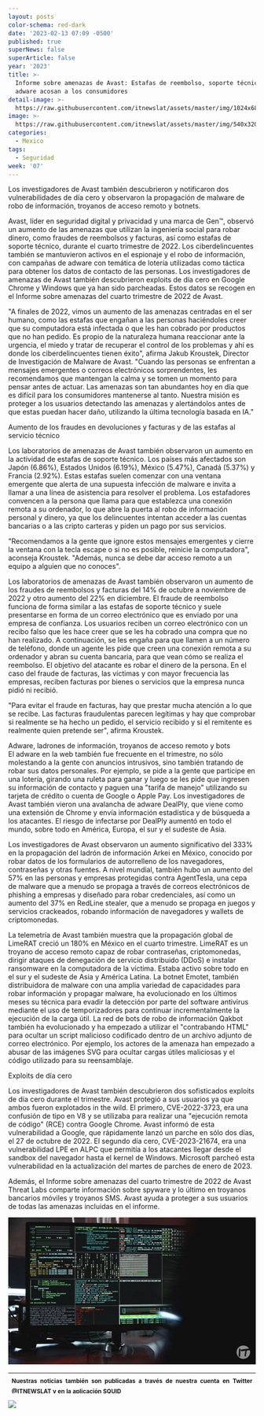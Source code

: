 ```yaml
---
layout: posts
color-schema: red-dark
date: '2023-02-13 07:09 -0500'
published: true
superNews: false
superArticle: false
year: '2023'
title: >-
  Informe sobre amenazas de Avast: Estafas de reembolso, soporte técnico y
  adware acosan a los consumidores
detail-image: >-
  https://raw.githubusercontent.com/itnewslat/assets/master/img/1024x680/ciberamenaza-g.jpg
image: >-
  https://raw.githubusercontent.com/itnewslat/assets/master/img/540x320/ciberamenaza-p.jpg
categories:
  - Mexico
tags:
  - Seguridad
week: '07'
---
```

Los investigadores de Avast también descubrieron y notificaron dos vulnerabilidades de día cero y observaron la propagación de malware de robo de información, troyanos de acceso remoto y botnets.

Avast, líder en seguridad digital y privacidad y una marca de Gen™, observó un aumento de las amenazas que utilizan la ingeniería social para robar dinero, como fraudes de reembolsos y facturas, así como estafas de soporte técnico, durante el cuarto trimestre de 2022. Los ciberdelincuentes también se mantuvieron activos en el espionaje y el robo de información, con campañas de adware con temática de lotería utilizadas como táctica para obtener los datos de contacto de las personas. Los investigadores de amenazas de Avast también descubrieron exploits de día cero en Google Chrome y Windows que ya han sido parcheadas. Estos datos se recogen en el Informe sobre amenazas del cuarto trimestre de 2022 de Avast.

"A finales de 2022, vimos un aumento de las amenazas centradas en el ser humano, como las estafas que engañan a las personas haciéndoles creer que su computadora está infectada o que les han cobrado por productos que no han pedido. Es propio de la naturaleza humana reaccionar ante la urgencia, el miedo y tratar de recuperar el control de los problemas y ahí es donde los ciberdelincuentes tienen éxito", afirma Jakub Kroustek, Director de Investigación de Malware de Avast. "Cuando las personas se enfrentan a mensajes emergentes o correos electrónicos sorprendentes, les recomendamos que mantengan la calma y se tomen un momento para pensar antes de actuar. Las amenazas son tan abundantes hoy en día que es difícil para los consumidores mantenerse al tanto. Nuestra misión es proteger a los usuarios detectando las amenazas y alertándolos antes de que estas puedan hacer daño, utilizando la última tecnología basada en IA."

Aumento de los fraudes en devoluciones y facturas y de las estafas al servicio técnico

Los laboratorios de amenazas de Avast también observaron un aumento en la actividad de estafas de soporte técnico. Los países más afectados son Japón (6.86%), Estados Unidos (6.19%), México (5.47%), Canadá (5.37%) y Francia (2.92%). Estas estafas suelen comenzar con una ventana emergente que alerta de una supuesta infección de malware e invita a llamar a una línea de asistencia para resolver el problema. Los estafadores convencen a la persona que llama para que establezca una conexión remota a su ordenador, lo que abre la puerta al robo de información personal y dinero, ya que los delincuentes intentan acceder a las cuentas bancarias o a las cripto carteras y piden un pago por sus servicios. 

"Recomendamos a la gente que ignore estos mensajes emergentes y cierre la ventana con la tecla escape o si no es posible, reinicie la computadora", aconseja Kroustek. "Además, nunca se debe dar acceso remoto a un equipo a alguien que no conoces".

Los laboratorios de amenazas de Avast también observaron un aumento de los fraudes de reembolsos y facturas del 14% de octubre a noviembre de 2022 y otro aumento del 22% en diciembre. El fraude de reembolso funciona de forma similar a las estafas de soporte técnico y suele presentarse en forma de un correo electrónico que es enviado por una empresa de confianza. Los usuarios reciben un correo electrónico con un recibo falso que les hace creer que se les ha cobrado una compra que no han realizado. A continuación, se les engaña para que llamen a un número de teléfono, donde un agente les pide que creen una conexión remota a su ordenador y abran su cuenta bancaria, para que vean cómo se realiza el reembolso. El objetivo del atacante es robar el dinero de la persona. En el caso del fraude de facturas, las víctimas y con mayor frecuencia las empresas, reciben facturas por bienes o servicios que la empresa nunca pidió ni recibió. 

"Para evitar el fraude en facturas, hay que prestar mucha atención a lo que se recibe. Las facturas fraudulentas parecen legítimas y hay que comprobar si realmente se ha hecho un pedido, el servicio recibido y si el remitente es realmente quien pretende ser", afirma Kroustek.

Adware, ladrones de información, troyanos de acceso remoto y bots  
El adware en la web también fue frecuente en el trimestre, no sólo molestando a la gente con anuncios intrusivos, sino también tratando de robar sus datos personales. Por ejemplo, se pide a la gente que participe en una lotería, girando una ruleta para ganar y luego se les pide que ingresen su información de contacto y paguen una "tarifa de manejo" utilizando su tarjeta de crédito o cuenta de Google o Apple Pay. Los investigadores de Avast también vieron una avalancha de adware DealPly, que viene como una extensión de Chrome y envía información estadística y de búsqueda a los atacantes. El riesgo de infectarse por DealPly aumentó en todo el mundo, sobre todo en América, Europa, el sur y el sudeste de Asia.

Los investigadores de Avast observaron un aumento significativo del 333% en la propagación del ladrón de información Arkei en México, conocido por robar datos de los formularios de autorrelleno de los navegadores, contraseñas y otras fuentes. A nivel mundial, también hubo un aumento del 57% en las personas y empresas protegidas contra AgentTesla, una cepa de malware que a menudo se propaga a través de correos electrónicos de phishing a empresas y diseñado para robar credenciales, así como un aumento del 37% en RedLine stealer, que a menudo se propaga en juegos y servicios crackeados, robando información de navegadores y wallets de criptomonedas.

La telemetría de Avast también muestra que la propagación global de LimeRAT creció un 180% en México en el cuarto trimestre. LimeRAT es un troyano de acceso remoto capaz de robar contraseñas, criptomonedas, dirigir ataques de denegación de servicio distribuido (DDoS) e instalar ransomware en la computadora de la víctima. Estaba activo sobre todo en el sur y el sudeste de Asia y América Latina. La botnet Emotet, también distribuidora de malware con una amplia variedad de capacidades para robar información y propagar malware, ha evolucionado en los últimos meses su técnica para evadir la detección por parte del software antivirus mediante el uso de temporizadores para continuar incrementalmente la ejecución de la carga útil. La red de bots de robo de información Qakbot también ha evolucionado y ha empezado a utilizar el "contrabando HTML" para ocultar un script malicioso codificado dentro de un archivo adjunto de correo electrónico. Por ejemplo, los actores de la amenaza han empezado a abusar de las imágenes SVG para ocultar cargas útiles maliciosas y el código utilizado para su reensamblaje.

Exploits de día cero 

Los investigadores de Avast también descubrieron dos sofisticados exploits de día cero durante el trimestre. Avast protegió a sus usuarios ya que ambos fueron explotados in the wild. El primero, CVE-2022-3723, era una confusión de tipo en V8 y se utilizaba para realizar una "ejecución remota de código" (RCE) contra Google Chrome. Avast informó de esta vulnerabilidad a Google, que rápidamente lanzó un parche en sólo dos días, el 27 de octubre de 2022. El segundo día cero, CVE-2023-21674, era una vulnerabilidad LPE en ALPC que permitía a los atacantes llegar desde el sandbox del navegador hasta el kernel de Windows. Microsoft parcheó esta vulnerabilidad en la actualización del martes de parches de enero de 2023.

Además, el Informe sobre amenazas del cuarto trimestre de 2022 de Avast Threat Labs comparte información sobre spyware y lo último en troyanos bancarios móviles y troyanos SMS. Avast ayuda a proteger a sus usuarios de todas las amenazas incluidas en el informe.

![](https://raw.githubusercontent.com/itnewslat/assets/master/img/540x320/ciberamenaza-p.jpg)

<table style="height: 42px;" width="569">
<tbody>
<tr>
<td style="text-align: justify;"><sub><strong>Nuestras noticias también son publicadas a través de nuestra cuenta en Twitter <a href="https://twitter.com/itnewslat?lang=es">@ITNEWSLAT</a> y en la aplicación <a href="https://squidapp.co/en/">SQUID</a></strong></sub></td>
</tr>
</tbody>
</table>

<img src="https://tracker.metricool.com/c3po.jpg?hash=56f88a41e39ab42c063cc51676587a04"/>